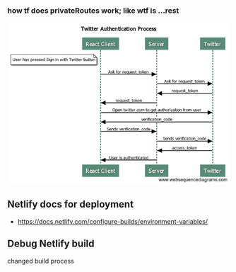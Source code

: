 ### how tf does privateRoutes work; like wtf is ...rest

![image info](./pictures/image.png)

## Netlify docs for deployment

- https://docs.netlify.com/configure-builds/environment-variables/

## Debug Netlify build

changed build process
